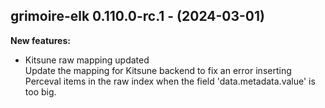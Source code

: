 ## grimoire-elk 0.110.0-rc.1 - (2024-03-01)

**New features:**

 * Kitsune raw mapping updated\
   Update the mapping for Kitsune backend to fix an error inserting
   Perceval items in the raw index when the field 'data.metadata.value'
   is too big.

